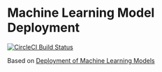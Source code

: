 # Machine Learning Model Deployment

[![CircleCI Build Status](https://circleci.com/gh/Jiangtang/ML-Deployment.svg?style=shield)](https://github.com/Jiangtang/ML-Deployment)

Based on [Deployment of Machine Learning Models](https://www.udemy.com/course/deployment-of-machine-learning-models/)
